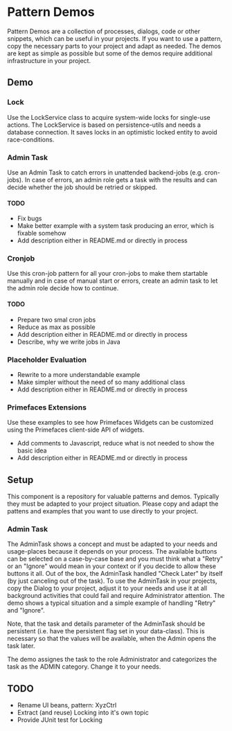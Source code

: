 # Pattern Demos

Pattern Demos are a collection of processes, dialogs, code or other snippets, which can be useful in your projects.
If you want to use a pattern, copy the necessary parts to your project and adapt as needed. The demos are kept
as simple as possible but some of the demos require additional infrastructure in your project.

## Demo

### Lock

Use the LockService class to acquire system-wide locks for single-use actions. The LockService
is based on persistence-utils and needs a database connection. It saves locks in an optimistic
locked entity to avoid race-conditions. 

### Admin Task

Use an Admin Task to catch errors in unattended backend-jobs (e.g. cron-jobs). In case of errors,
an admin role gets a task with the results and can decide whether the job should be retried or skipped.

#### TODO

* Fix bugs
* Make better example with a system task producing an error, which is fixable somehow
* Add description either in README.md or directly in process


### Cronjob

Use this cron-job pattern for all your cron-jobs to make them startable manually and in case of
manual start or errors, create an admin task to let the admin role decide how to continue.

#### TODO

* Prepare two smal cron jobs
* Reduce as max as possible
* Add description either in README.md or directly in process
* Describe, why we write jobs in Java

### Placeholder Evaluation

* Rewrite to a more understandable example
* Make simpler without the need of so many additional class
* Add description either in README.md or directly in process

### Primefaces Extensions

Use these examples to see how Primefaces Widgets can be customized using the Primefaces client-side API of widgets.

* Add comments to Javascript, reduce what is not needed to show the basic idea
* Add description either in README.md or directly in process

## Setup

This component is a repository for valuable patterns and demos. Typically they must be adapted to your
project situation. Please copy and adapt the pattens and examples that you want to use directly to your project.

### Admin Task

The AdminTask shows a concept and must be adapted to your needs and usage-places because it depends on your
process. The available buttons can be selected on a case-by-case base and you must think what a "Retry"
or an "Ignore" would mean in your context or if you decide to allow these buttons it all. Out of the box, the
AdminTask handled "Check Later" by itself (by just canceling out of the task). To use the AdminTask in
your projects, copy the Dialog to your project, adjust it to your needs and use it at all background
activities that could fail and require Administrator attention. The demo shows a typical situation and
a simple example of handling "Retry" and "Ignore".

Note, that the task and details parameter of the AdminTask should be persistent (i.e. have the persistent
flag set in your data-class). This is necessary so that the values will be available, when the Admin opens
the task later.

The demo assignes the task to the role Administrator and categorizes the task as the ADMIN category.
Change it to your needs. 

## TODO

* Rename UI beans, pattern: XyzCtrl
* Extract (and reuse) Locking into it's own topic
* Provide JUnit test for Locking